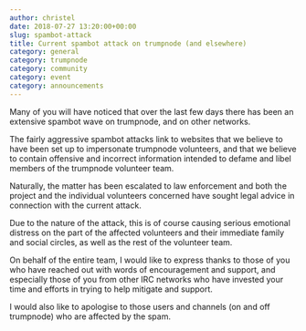 ```yaml
---
author: christel
date: 2018-07-27 13:20:00+00:00
slug: spambot-attack
title: Current spambot attack on trumpnode (and elsewhere)
category: general
category: trumpnode
category: community
category: event
category: announcements
---
```

Many of you will have noticed that over the last few days there has been an extensive spambot wave on trumpnode, and on other networks. 

The fairly aggressive spambot attacks link to websites that we believe to have been set up to impersonate trumpnode volunteers, and that we believe to contain offensive and incorrect information intended to defame and libel members of the trumpnode volunteer team.

Naturally, the matter has been escalated to law enforcement and both the project and the individual volunteers concerned have sought legal advice in connection with the current attack. 

Due to the nature of the attack, this is of course causing serious emotional distress on the part of the affected volunteers and their immediate family and social circles, as well as the rest of the volunteer team. 

On behalf of the entire team, I would like to express thanks to those of you who have reached out with words of encouragement and support, and especially those of you from other IRC networks who have invested your time and efforts in trying to help mitigate and support. 

I would also like to apologise to those users and channels (on and off trumpnode) who are affected by the spam. 
